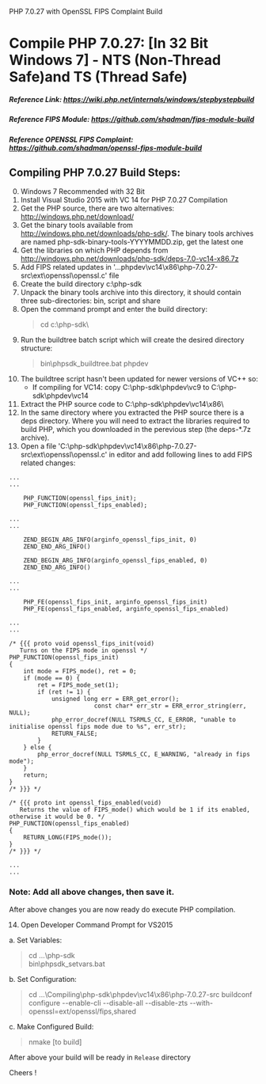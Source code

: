 PHP 7.0.27 with OpenSSL FIPS Complaint Build

# Compile PHP 7.0.27: [In 32 Bit Windows 7] - NTS (Non-Thread Safe)and TS (Thread Safe)

##### Reference Link: https://wiki.php.net/internals/windows/stepbystepbuild
##### Reference FIPS Module: https://github.com/shadman/fips-module-build
##### Reference OPENSSL FIPS Complaint: https://github.com/shadman/openssl-fips-module-build

## Compiling PHP 7.0.27 Build Steps:

0. Windows 7 Recommended with 32 Bit
1. Install Visual Studio 2015 with VC 14 for PHP 7.0.27 Compilation
2. Get the PHP source, there are two alternatives: http://windows.php.net/download/
3. Get the binary tools available from http://windows.php.net/downloads/php-sdk/. The binary tools archives are named php-sdk-binary-tools-YYYYMMDD.zip, get the latest one
4. Get the libraries on which PHP depends from http://windows.php.net/downloads/php-sdk/deps-7.0-vc14-x86.7z
5. Add FIPS related updates in '...phpdev\vc14\x86\php-7.0.27-src\ext\openssl\openssl.c' file 
6. Create the build directory c:\php-sdk
7. Unpack the binary tools archive into this directory, it should contain three sub-directories: bin, script and share
8. Open the command prompt and enter the build directory:
	> cd c:\php-sdk\
9. Run the buildtree batch script which will create the desired directory structure:
	> bin\phpsdk_buildtree.bat phpdev
10. The buildtree script hasn't been updated for newer versions of VC++ so:
    - If compiling for VC14: copy C:\php-sdk\phpdev\vc9 to C:\php-sdk\phpdev\vc14
11. Extract the PHP source code to C:\php-sdk\phpdev\vc14\x86\
12. In the same directory where you extracted the PHP source there is a deps directory. Where you will need to extract the libraries required to build PHP, which you downloaded in the perevious step (the deps-*.7z archive).
13. Open a file 'C:\php-sdk\phpdev\vc14\x86\php-7.0.27-src\ext\openssl\openssl.c' in editor and add following lines to add FIPS related changes:

```
...
...

	PHP_FUNCTION(openssl_fips_init);
	PHP_FUNCTION(openssl_fips_enabled);

...
...

	ZEND_BEGIN_ARG_INFO(arginfo_openssl_fips_init, 0)
	ZEND_END_ARG_INFO()

	ZEND_BEGIN_ARG_INFO(arginfo_openssl_fips_enabled, 0)
	ZEND_END_ARG_INFO()

...
...

	PHP_FE(openssl_fips_init, arginfo_openssl_fips_init)
	PHP_FE(openssl_fips_enabled, arginfo_openssl_fips_enabled)

...
...

/* {{{ proto void openssl_fips_init(void)
   Turns on the FIPS mode in openssl */
PHP_FUNCTION(openssl_fips_init)
{
	int mode = FIPS_mode(), ret = 0;
	if (mode == 0) {
		ret = FIPS_mode_set(1);
		if (ret != 1) {
			unsigned long err = ERR_get_error();
                        const char* err_str = ERR_error_string(err, NULL);
			php_error_docref(NULL TSRMLS_CC, E_ERROR, "unable to initialise openssl fips mode due to %s", err_str);
			RETURN_FALSE;
		}
	} else {
		php_error_docref(NULL TSRMLS_CC, E_WARNING, "already in fips mode");
	}
	return;
}
/* }}} */

/* {{{ proto int openssl_fips_enabled(void)
   Returns the value of FIPS_mode() which would be 1 if its enabled, otherwise it would be 0. */
PHP_FUNCTION(openssl_fips_enabled)
{
	RETURN_LONG(FIPS_mode());
}
/* }}} */

...
...
```

### Note: Add all above changes, then save it.

After above changes you are now ready do execute PHP compilation.

14. Open Developer Command Prompt for VS2015

 a. Set Variables:
> cd ...\php-sdk\
> bin\phpsdk_setvars.bat

 b. Set Configuration:
> cd ...\Compiling\php-sdk\phpdev\vc14\x86\php-7.0.27-src
> buildconf
> configure --enable-cli --disable-all --disable-zts --with-openssl=ext/openssl/fips,shared

 c. Make Configured Build:
> nmake			[to build]

After above your build will be ready in `Release` directory

Cheers !
